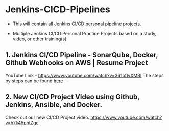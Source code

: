 # Jenkins-CICD-Pipelines
- This will contain all Jenkins CI/CD personal pipeline projects.

- Multiple Jenkins CI/CD Personal Practice Projects based on a study, video, or other training(s).

## 1. Jenkins CI/CD Pipeline - SonarQube, Docker, Github Webhooks on AWS | Resume Project

YouTube Link - https://www.youtube.com/watch?v=361bfIvXMBI
The steps by steps can be found [here](https://github.com/btchanque/IT/blob/main/Jenkins-CICD-Pipelines/GitHub-SonarQube-Docker/CICD_Pipeline_GH-SQ-DK-Sl_Process.md)

## 2. New CI/CD Project Video using Github, Jenkins, Ansible, and Docker.

Check out our new CI/CD Project video.
https://www.youtube.com/watch?v=h7k45phtZgc
